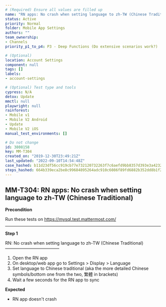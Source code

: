 ```yaml
---
# (Required) Ensure all values are filled up
name: "RN apps: No crash when setting language to zh-TW (Chinese Traditional)"
status: Active
priority: Normal
folder: Mobile App Settings
authors: ""
team_ownership: 
- Channels
priority_p1_to_p4: P3 - Deep Functions (Do extensive scenarios work?)

# (Optional)
location: Account Settings
component: null
tags: []
labels: 
- account-settings

# (Optional) Test type and tools
cypress: N/A
detox: Update
mmctl: null
playwright: null
rainforest: 
- Mobile v1
- Mobile V2 Android
- Update
- Mobile V2 iOS
manual_test_environments: []

# Do not change
id: 3808158
key: MM-T304
created_on: "2019-12-30T23:49:21Z"
last_updated: "2022-09-10T14:54:48Z"
case_hashed: b11d23df56cc919cb77e732120732263f7c6aefd9bb8357d393e3a423277b702da8d7427956a8620edc4ac65fe75192a
steps_hashed: 664b339eca2be8c99684895264adc910c6086f89fd6882b352dd8b1f2e2d10bc67c05169229eadeb659363095b4a9237
---
```


<!-- (Auto-generated) Based on frontmatter's "key" and "name" -->

## MM-T304: RN apps: No crash when setting language to zh-TW (Chinese Traditional)

**Precondition**

Run these tests on <https://mysql.test.mattermost.com/>

---

**Step 1**

RN: No crash when setting language to zh-TW (Chinese Traditional)\
–––––––––––––––––––––––––

1. Open the RN app
2. On desktop/web app go to Settings > Display > Language
3. Set language to Chinese traditional (aka the more detailed Chinese symbols/bottom one from the two, 繁體 in brackets)
4. Wait a few seconds for the RN app to sync

**Expected**

- RN app doesn't crash
